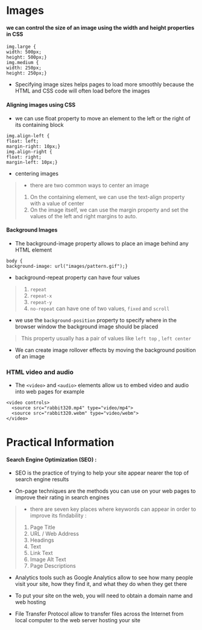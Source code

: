 # Images

#### we can control the size of an image using the width and height properties in CSS

```
img.large {
width: 500px;
height: 500px;}
img.medium {
width: 250px;
height: 250px;}

```

* Specifying image sizes helps pages to load more smoothly because the HTML and CSS code will often load before the images

#### Aligning images using CSS

* we can use float property to move an element to the left or the right of its containing block

```
img.align-left {
float: left;
margin-right: 10px;}
img.align-right {
float: right;
margin-left: 10px;}

```
* centering images 

> * there are two common ways to center an image
> 1. On the containing element, we can use the text-align property with a value of center
> 2. On the image itself, we can use the margin property and set the values of the left and right margins to auto.

#### Background Images

* The background-image property allows to place an image behind any HTML element

```
body {
background-image: url("images/pattern.gif");}

```

* background-repeat property can have four values
> 1. `repeat`
> 2. `repeat-x`
> 3. `repeat-y`
> 4. `no-repeat` can have one of two values, `fixed` and `scroll`

* we use the `background-position` property to specify where in the browser window the background image should be placed
> This property usually has a pair of values like `left top` , `left center`

* We can create image rollover effects by moving the background position of an image

### HTML video and audio

* The `<video>` and `<audio>` elements allow us to embed video and audio into web pages for example

```
<video controls>
  <source src="rabbit320.mp4" type="video/mp4">
  <source src="rabbit320.webm" type="video/webm">
</video>

```

# Practical Information

#### Search Engine Optimization (SEO) : 

* SEO is the practice of trying to help your site appear nearer the top of search engine results 

* On-page techniques are the methods you can use on your web pages to improve their rating in search engines

> * there are seven key places where keywords can appear in order to improve its findability :
> 1. Page Title
> 2. URL / Web Address
> 3. Headings
> 4. Text
> 5. Link Text
> 6. Image Alt Text
> 7. Page Descriptions

* Analytics tools such as Google Analytics allow to see how many people visit your site, how they find it,
and what they do when they get there

* To put your site on the web, you will need to obtain a domain name and web hosting

* File Transfer Protocol allow to transfer files across the Internet from local computer to the web server hosting your site